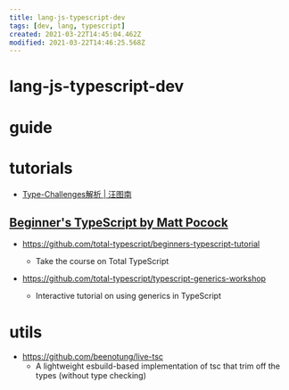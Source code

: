 ```yaml
---
title: lang-js-typescript-dev
tags: [dev, lang, typescript]
created: 2021-03-22T14:45:04.462Z
modified: 2021-03-22T14:46:25.568Z
---
```


# lang-js-typescript-dev

# guide

# tutorials

- [Type-Challenges解析 | 汪图南](https://wangtunan.github.io/blog/typescript/challenge.html)

## [Beginner's TypeScript by Matt Pocock](https://www.totaltypescript.com/tutorials/beginners-typescript)

- https://github.com/total-typescript/beginners-typescript-tutorial
  - Take the course on Total TypeScript

- https://github.com/total-typescript/typescript-generics-workshop
  - Interactive tutorial on using generics in TypeScript  


# utils

- https://github.com/beenotung/live-tsc
  - A lightweight esbuild-based implementation of tsc that trim off the types (without type checking)
